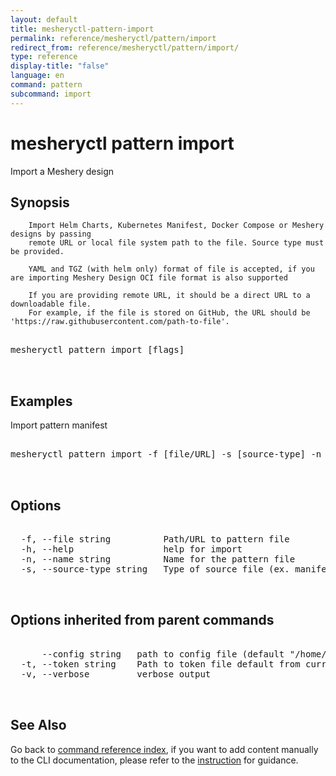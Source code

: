 ```yaml
---
layout: default
title: mesheryctl-pattern-import
permalink: reference/mesheryctl/pattern/import
redirect_from: reference/mesheryctl/pattern/import/
type: reference
display-title: "false"
language: en
command: pattern
subcommand: import
---
```


# mesheryctl pattern import

Import a Meshery design

## Synopsis


		Import Helm Charts, Kubernetes Manifest, Docker Compose or Meshery designs by passing
		remote URL or local file system path to the file. Source type must be provided.

		YAML and TGZ (with helm only) format of file is accepted, if you are importing Meshery Design OCI file format is also supported

		If you are providing remote URL, it should be a direct URL to a downloadable file.
		For example, if the file is stored on GitHub, the URL should be 'https://raw.githubusercontent.com/path-to-file'.
	
<pre class='codeblock-pre'>
<div class='codeblock'>
mesheryctl pattern import [flags]

</div>
</pre> 

## Examples

Import pattern manifest
<pre class='codeblock-pre'>
<div class='codeblock'>
mesheryctl pattern import -f [file/URL] -s [source-type] -n [name]

</div>
</pre> 

## Options

<pre class='codeblock-pre'>
<div class='codeblock'>
  -f, --file string          Path/URL to pattern file
  -h, --help                 help for import
  -n, --name string          Name for the pattern file
  -s, --source-type string   Type of source file (ex. manifest / compose / helm / design)

</div>
</pre>

## Options inherited from parent commands

<pre class='codeblock-pre'>
<div class='codeblock'>
      --config string   path to config file (default "/home/runner/.meshery/config.yaml")
  -t, --token string    Path to token file default from current context
  -v, --verbose         verbose output

</div>
</pre>

## See Also

Go back to [command reference index](/reference/mesheryctl/), if you want to add content manually to the CLI documentation, please refer to the [instruction](/project/contributing/contributing-cli#preserving-manually-added-documentation) for guidance.
